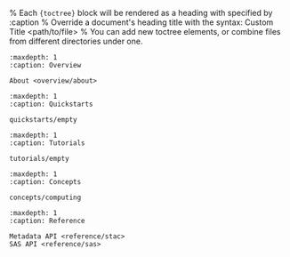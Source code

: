 % Each `{toctree}` block will be rendered as a heading with specified by :caption
% Override a document's heading title with the syntax: Custom Title <path/to/file>
% You can add new toctree elements, or combine files from different directories under one.

```{toctree}
:maxdepth: 1
:caption: Overview

About <overview/about>
```

```{toctree}
:maxdepth: 1
:caption: Quickstarts

quickstarts/empty
```

```{toctree}
:maxdepth: 1
:caption: Tutorials

tutorials/empty
```

```{toctree}
:maxdepth: 1
:caption: Concepts

concepts/computing
```

```{toctree}
:maxdepth: 1
:caption: Reference

Metadata API <reference/stac>
SAS API <reference/sas>
```
